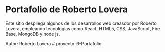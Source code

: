 # Portafolio de Roberto Lovera

Este sitio despliega algunos de los desarrollos web creasdor por Roberto Lovera,
empleando tecnologias como React, HTML5, CSS, JavaScript, Fire Base, MongoDB y node js.

Autor: Roberto Lovera
#   p r o y e c t o - 6 - P o r t a f o l i o  
 